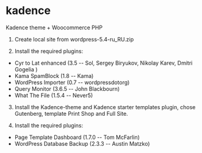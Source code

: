 # kadence
Kadence theme + Woocommerce PHP

1. Create local site from wordpress-5.4-ru_RU.zip

2. Install the required plugins:
* Cyr to Lat enhanced (3.5 -- Sol, Sergey Biryukov, Nikolay Karev, Dmitri Gogelia )
* Kama SpamBlock (1.8 -- Kama)
* WordPress Importer (0.7 -- wordpressdotorg)
* Query Monitor (3.6.5 -- John Blackbourn)
* What The File (1.5.4 -- Never5)

3. Install the Kadence-theme and Kadence starter templates plugin, chose Gutenberg, template Print Shop and Full Site.

4. Install the required plugins:
* Page Template Dashboard (1.7.0 -- Tom McFarlin)
* WordPress Database Backup (2.3.3 -- Austin Matzko)

